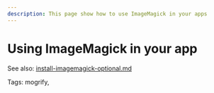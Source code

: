 ```yaml
---
description: This page show how to use ImageMagick in your apps
---
```


# Using ImageMagick in your app

See also: [install-imagemagick-optional.md](../../getting-started/installation/installing-modules/install-imagemagick-optional.md "mention")

Tags: mogrify,&#x20;

